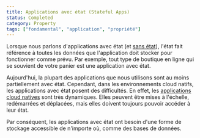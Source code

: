 ```yaml
---
title: Applications avec état (Stateful Apps)
status: Completed
category: Property
tags: ["fondamental", "application", "propriété"]
---
```


Lorsque nous parlons d'applications avec état (et [sans état](/fr/stateless-apps/)),
l'état fait référence à toutes les données que l'application doit stocker pour fonctionner comme prévu.
Par exemple, tout type de boutique en ligne qui se souvient de votre panier est une application avec état.

Aujourd'hui, la plupart des applications que nous utilisons sont au moins partiellement avec état. Cependant, dans les environnements cloud natifs,
les applications avec état posent des difficultés. En effet, les [applications cloud natives](/fr/cloud-native-apps/) sont très dynamiques.
Elles peuvent être mises à l'échelle, redémarrées et déplacées, mais elles doivent toujours pouvoir accéder à leur état.

Par conséquent, les applications avec état ont besoin d'une forme de stockage accessible de n'importe où, comme des bases de données.
